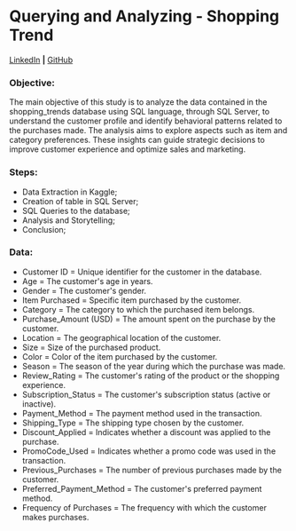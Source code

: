 # **Querying and Analyzing - Shopping Trend**

[LinkedIn](https://www.linkedin.com/in/guilhermefreitas-eng/) **|** [GitHub](https://github.com/Guifreitaas)

### Objective:

The main objective of this study is to analyze the data contained in the shopping_trends database using SQL language, through SQL Server, to understand the customer profile and identify behavioral patterns related to the purchases made. The analysis aims to explore aspects such as item and category preferences. These insights can guide strategic decisions to improve customer experience and optimize sales and marketing.
### Steps:

-  Data Extraction in Kaggle;
-  Creation of table in SQL Server;
-  SQL Queries to the database;
-  Analysis and Storytelling;
-  Conclusion;


### Data:

- Customer ID = Unique identifier for the customer in the database.
- Age = The customer's age in years.
- Gender = The customer's gender.
- Item Purchased = Specific item purchased by the customer.
- Category = The category to which the purchased item belongs.
- Purchase_Amount (USD) = The amount spent on the purchase by the customer.
- Location = The geographical location of the customer.
- Size = Size of the purchased product.
- Color = Color of the item purchased by the customer.
- Season = The season of the year during which the purchase was made.
- Review_Rating = The customer's rating of the product or the shopping experience.
- Subscription_Status = The customer's subscription status (active or inactive).
- Payment_Method = The payment method used in the transaction.
- Shipping_Type = The shipping type chosen by the customer.
- Discount_Applied = Indicates whether a discount was applied to the purchase.
- PromoCode_Used = Indicates whether a promo code was used in the transaction.
- Previous_Purchases = The number of previous purchases made by the customer.
- Preferred_Payment_Method = The customer's preferred payment method.
- Frequency of Purchases = The frequency with which the customer makes purchases.





